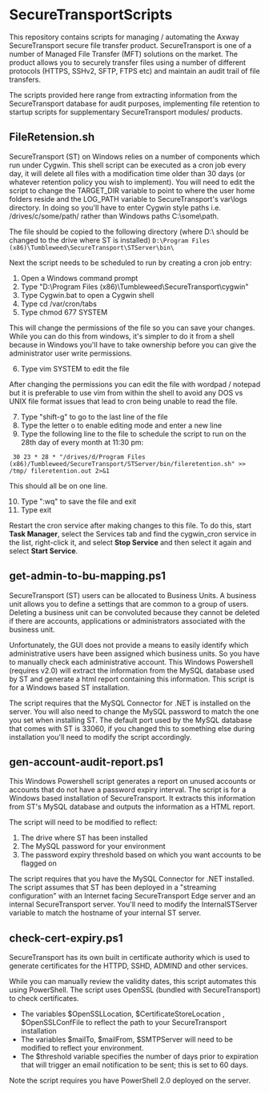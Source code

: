 SecureTransportScripts
======================

This repository contains scripts for managing / automating the Axway SecureTransport secure file transfer product. SecureTransport is one of a number of Managed File Transfer (MFT) solutions on the market. The product allows you to securely transfer files using a number of different protocols (HTTPS, SSHv2, SFTP, FTPS etc) and maintain an audit trail of file transfers.

The scripts provided here range from extracting information from the SecureTransport database for audit purposes, implementing file retention to startup scripts for supplementary SecureTransport modules/ products.

FileRetension.sh
----------------

SecureTransport (ST) on Windows relies on a number of components which run under Cygwin. This shell script can be executed as a cron job every day, it will delete all files with a modification time older than 30 days (or whatever retention policy you wish to implement). You will need to edit the script to change the TARGET_DIR variable to point to where the user home folders reside and the LOG_PATH variable to SecureTransport's var\logs directory. In doing so you'll have to enter Cygwin style paths i.e. /drives/c/some/path/ rather than Windows paths C:\some\path.

The file should be copied to the following directory (where D:\ should be changed to the drive where ST is installed)
```D:\Program Files (x86)\Tumbleweed\SecureTransport\STServer\bin\```

Next the script needs to be scheduled to run by creating a cron job entry:
1. Open a Windows command prompt
2. Type "D:\Program Files (x86)\Tumbleweed\SecureTransport\cygwin\"
3. Type Cygwin.bat to open a Cygwin shell
4. Type cd /var/cron/tabs
5. Type chmod 677 SYSTEM

This will change the permissions of the file so you can save your changes. While you can do this from windows, it's simpler to do it from a shell because in Windows you'll have to take ownership before you can give the administrator user write permissions.

6. Type vim SYSTEM to edit the file

After changing the permissions you can edit the file with wordpad / notepad but it is preferable to use vim from within the shell to avoid any DOS vs UNIX file format issues that lead to cron being unable to read the file.

7. Type "shift-g" to go to the last line of the file
8. Type the letter o to enable editing mode and enter a new line
9. Type the following line to the file to schedule the script to run on the 28th day of every month at 11:30 pm:

``` 30 23 * 28 * "/drives/d/Program Files (x86)/Tumbleweed/SecureTransport/STServer/bin/fileretention.sh" >> /tmp/ fileretention.out 2>&1```  

  This should all be on one line.

10. Type ":wq" to save the file and exit
11. Type exit

Restart the cron service after making changes to this file. To do this, start **Task Manager**, select the Services tab and find the cygwin_cron service in the list, right-click it, and select **Stop Service** and then select it again and select **Start Service**.


get-admin-to-bu-mapping.ps1
---------------------------

SecureTransport (ST) users can be allocated to Business Units. A business unit allows you to define a settings that are common to a group of users. Deleting a business unit can be convoluted because they cannot be deleted  if there are accounts, applications or administrators associated with the business unit.

Unfortunately, the GUI does not provide a means to easily identify which administrative users have been assigned which business units. So you have to manually check each administrative account. This Windows Powershell (requires v2.0) will extract the information from the MySQL database used by ST and generate a html report containing this information. This script is for a Windows based ST installation.

The script requires that the MySQL Connector for .NET is installed on the server. You will also need to change the MySQL password to match the one you set when installing ST. The default port used by the MySQL database that comes with ST is 33060, if you changed this to something else during installation you'll need to modify the script accordingly.


gen-account-audit-report.ps1
----------------------------

This Windows Powershell script generates a report on unused accounts or accounts that do not have a password expiry interval. The script is for a Windows based installation of SecureTransport. It extracts this information from ST's MySQL database and outputs the information as a HTML report. 

The script will need to be modified to reflect:
1. The drive where ST has been installed
2. The MySQL password for your environment
3. The password expiry threshold based on which you want accounts to be flagged on

The script requires that you have the MySQL Connector for .NET installed. The script assumes that ST has been deployed in a "streaming configuration" with an Internet facing SecureTransport Edge server and an internal SecureTransport server. You'll need to modify the InternalSTServer variable to match the hostname of your internal ST server.


check-cert-expiry.ps1
---------------------

SecureTransport has its own built in certificate authority which is used to generate certificates for the HTTPD, SSHD, ADMIND and other services. 

While you can manually review the validity dates, this script automates this using PowerShell. The script uses OpenSSL (bundled with SecureTransport) to check certificates.


* The variables $OpenSSLLocation, $CertificateStoreLocation , $OpenSSLConfFile to reflect the path to your SecureTransport installation 
* The variables $mailTo, $mailFrom, $SMTPServer will need to be modified to reflect your environment.
* The $threshold variable specifies the number of days prior to expiration that will trigger an email notification to be sent; this is set to 60 days.

Note the script requires you have PowerShell 2.0 deployed on the server.
